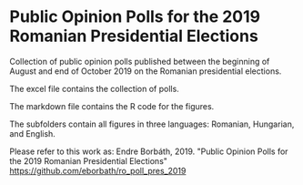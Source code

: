# Public Opinion Polls for the 2019 Romanian Presidential Elections

Collection of public opinion polls published between the beginning of August and end of October 2019 on the Romanian presidential elections.

The excel file contains the collection of polls.

The markdown file contains the R code for the figures.

The subfolders contain all figures in three languages: Romanian, Hungarian, and English.

Please refer to this work as:
Endre Borbáth, 2019. "Public Opinion Polls for the 2019 Romanian Presidential Elections" https://github.com/eborbath/ro_poll_pres_2019
